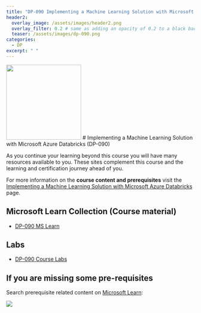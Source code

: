 ```yaml
---
title: "DP-090 Implementing a Machine Learning Solution with Microsoft Azure Databricks"
header2:
  overlay_image: /assets/images/header2.png
  overlay_filter: 0.2 # same as adding an opacity of 0.2 to a black background
  teaser: /assets/images/dp-090.png
categories:
  - DP
excerpt: " "
---
```

<img src="../../assets/images/dp-090.png" width="200" height="200">
# Implementing a Machine Learning Solution with Microsoft Azure Databricks (DP-090) 

As you continue your learning beyond this course you will have many resources available to you. These sites complement this course and the learning and certification journey ahead of you.

For more information on the **course content and prerequisites** visit the [Implementing a Machine Learning Solution with Microsoft Azure Databricks](https://learn.microsoft.com/en-us/training/courses/dp-090t00) page.

## Microsoft Learn Collection (Course material)
- [DP-090 MS Learn](https://aka.ms/courseDP-090)

## Labs
- [DP-090 Course Labs](https://aka.ms/dp090labs)

## If you are missing some pre-requisites
Search prerequisite related content on [Microsoft Learn](https://learn.microsoft.com/en-us/training/browse/):

<img src="../../assets/images/learn-search.png">